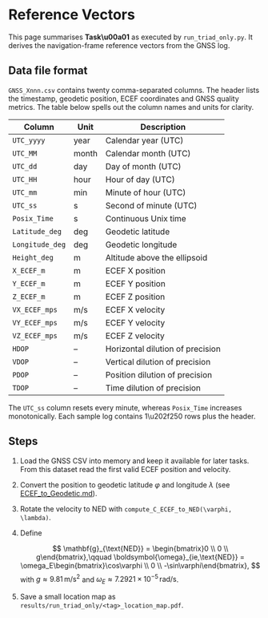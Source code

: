 # Reference Vectors

This page summarises **Task\u00a01** as executed by `run_triad_only.py`. It derives the navigation-frame reference vectors from the GNSS log.

## Data file format

`GNSS_Xnnn.csv` contains twenty comma-separated columns. The header lists the
timestamp, geodetic position, ECEF coordinates and GNSS quality metrics. The
table below spells out the column names and units for clarity.

| Column          | Unit  | Description                            |
|-----------------|------|----------------------------------------|
| `UTC_yyyy`      | year | Calendar year (UTC)                    |
| `UTC_MM`        | month| Calendar month (UTC)                   |
| `UTC_dd`        | day  | Day of month (UTC)                     |
| `UTC_HH`        | hour | Hour of day (UTC)                      |
| `UTC_mm`        | min  | Minute of hour (UTC)                   |
| `UTC_ss`        | s    | Second of minute (UTC)                 |
| `Posix_Time`    | s    | Continuous Unix time                   |
| `Latitude_deg`  | deg  | Geodetic latitude                      |
| `Longitude_deg` | deg  | Geodetic longitude                     |
| `Height_deg`    | m    | Altitude above the ellipsoid           |
| `X_ECEF_m`      | m    | ECEF X position                        |
| `Y_ECEF_m`      | m    | ECEF Y position                        |
| `Z_ECEF_m`      | m    | ECEF Z position                        |
| `VX_ECEF_mps`   | m/s  | ECEF X velocity                        |
| `VY_ECEF_mps`   | m/s  | ECEF Y velocity                        |
| `VZ_ECEF_mps`   | m/s  | ECEF Z velocity                        |
| `HDOP`          | –    | Horizontal dilution of precision       |
| `VDOP`          | –    | Vertical dilution of precision         |
| `PDOP`          | –    | Position dilution of precision         |
| `TDOP`          | –    | Time dilution of precision             |

The `UTC_ss` column resets every minute, whereas `Posix_Time` increases
monotonically. Each sample log contains 1\u202f250 rows plus the header.

## Steps

1. Load the GNSS CSV into memory and keep it available for later tasks. From
   this dataset read the first valid ECEF position and velocity.
2. Convert the position to geodetic latitude $\varphi$ and longitude $\lambda$ (see [ECEF_to_Geodetic.md](../docs/ECEF_to_Geodetic.md)).
3. Rotate the velocity to NED with `compute_C_ECEF_to_NED(\varphi, \lambda)`.
4. Define

   $$
   \mathbf{g}_{\text{NED}} = \begin{bmatrix}0 \\ 0 \\ g\end{bmatrix},\qquad
   \boldsymbol{\omega}_{ie,\text{NED}} = \omega_E\begin{bmatrix}\cos\varphi \\ 0 \\ -\sin\varphi\end{bmatrix},
   $$
   with $g \approx 9.81\,\mathrm{m/s^2}$ and $\omega_E \approx 7.2921\times10^{-5}\,\mathrm{rad/s}$.
5. Save a small location map as `results/run_triad_only/<tag>_location_map.pdf`.
